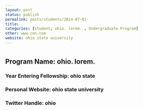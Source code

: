 ```yaml
---
layout: post
status: publish
permalink: posts/students/2014-07-01-
title: 
categories: [student, ohio. lorem. , Undergraduate Program]
other: www.cnn.com
website: ohio state university
---
```

# 

## Program Name: ohio. lorem. 
### Year Entering Fellowship:  ohio state
### Personal Website:  ohio state university
### Twitter Handle:  ohio
  